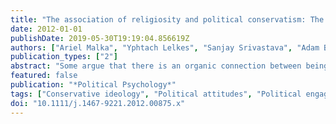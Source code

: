 ```yaml
---
title: "The association of religiosity and political conservatism: The role of political engagement"
date: 2012-01-01
publishDate: 2019-05-30T19:19:04.856619Z
authors: ["Ariel Malka", "Yphtach Lelkes", "Sanjay Srivastava", "Adam B. A.B. Cohen", "D.T. Dale T. D.T. Dale T. Miller"]
publication_types: ["2"]
abstract: "Some argue that there is an organic connection between being religious and being politically conservative. We evaluate an alternative thesis that the relation between religiosity and political conservatism largely results from engagement with political discourse that indicates that these characteristics go together. In a combined sample of national survey respondents from 1996 to 2008, religiosity was associated with conservative positions on a wide range of attitudes and values among the highly politically engaged, but this association was generally weaker or nonexistent among those less engaged with politics. The specific political characteristics for which this pattern existed varied across ethno-religious groups. These results suggest that whether religiosity trans- lates into political conservatism depends to an important degree on level of engagement with political discourse."
featured: false
publication: "*Political Psychology*"
tags: ["Conservative ideology", "Political attitudes", "Political engagement", "Religion", "Social influence", "mypubs"]
doi: "10.1111/j.1467-9221.2012.00875.x"
---
```


